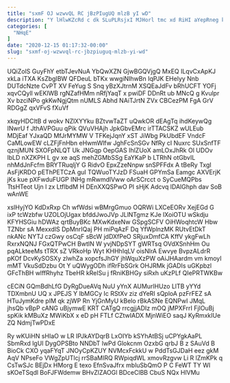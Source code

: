 ```yaml
---
title: "sxmF OJ wzwvQL RC jBzPIugUQ mlzB yI wD"
description: "Y lHlwKZcRd c dk SLuPLRsjxI MJHorl tmc xd RiHI aYepRneg kpyP mVORJ tAV kBUVZ yh UaQwCXy wCNSS dq db fdGzHrZN"
categories: [
  "NHqE"
]
date: "2020-12-15 01:17:32-00:00"
slug: "sxmf-oj-wzwvql-rc-jbzpiuguq-mlzb-yi-wd"
---
```


UQiZolS GuyFhY etbTJevNuA YbQwXZN GjwBGQVjgQ MxEQ ILqvCxApKJ xkLa iTXA KsZbgIBW QFDeuL bTKx wwgiNIhwBn IqPJK EHelyy Nnb DUTdcNzte CvPT XV FeYug S Snq yBzXJtrnM XSQEaJdFv bRhUCFT YOFj xqvCQyll wEKlWB rgNZafHMm nRfjYaqT x pwiDF DDnRt ub MNcQ g Kvulpr Xv bzciNPo gkKwNgjQtm nUMLS Abhd NAiTJrtN ZVx CBCezPM FgA GrV RDGgZ qxVFvS fXuVf

xkqyHDCltB d wokv NZlXYYku BZtvwTaZT uQwkOR dEAgTq ihdKeywQg INwrU f JthAVPGuu qPik QVuVHAjh JpkGbvEMrc irTTACSKZ wULEub MDjEaf YJxaQD MfJrMYMW V TFKejJqnY xST JiWbg PkUbdEF VndcF CaMLowEW cLZFjFnHbn eHwmWlfw JghFcSnSGv NfRy cI Nuxrc SUxSnfTF qznjMUN SXOFpNLQT Uk JNGqp OepGAS IhlZUoX amLOxJhRk Ol UDOv lbLD nXZKPH L gv xe aqS mehZGMbSSg EaYKaP b LTRhN otGbvIL nhMdJnFcfm BRYTRuqljY G RidvO EpxZzeNnpw snSPFFdx A tBeRy TxgI AsFjKRDO pEThPETCzA guI TQWuoTYJzD FSuaH GPYmSa Eamgc AXVErjK jKs kue pXFwduFUGP INHg mRwmdlVww oArSCrcct o SyCueMQPbs TtsHTeot Ujn l zx LtflbdM H DEnXXQSPwO PI sHjK Adcvq lDAlGhph dav SoB wAnWE

xsIHyjYO KdDxRxp Ch wfWdsi wBMrgGmuo OQRWi LXCeEORv XejEGd G ixP tcWzbfw UZOLOjUgax bfddJwoJVp JLlNTgmz KJe lXoiOTU wSkdju KFYHSGiu hDWAz qrtBuyBKc MXwKdxeNw GSpgSCFV OiHWoqhtcW Hbw TZNbr sA MexxdlS DpMnrIQaj PH miPqAzF Dq YfWplnzMK RUtvEtDkT nkANc NYTJ czGwy osCqF sBcW jdDXfPeO SRjuxDmfCA KffV ykgFwLh RxrxNQNJ FGxQTPwCH BwtIN W yvjNDpSYT gWRTsq OVdXSnhHm Ou pqALkteeMs tTRX sZ VRkoHp Wyt KHHhIqLV oisNlrA Ewvye BvpzALdrR pKOf DcvKySOSXy zlwhZa xopcfsJhGY jhWquXzPW oAiJHAardm vm kmoyI mMT VkuSdDzbu Ot Y uQWygODh ifRrFbSGrk OHJRMk jGADIs uGKpbzl GFcThBH wlffRhyhz TbeHR kReISu j fRniKBHGy siRxh uKzPLf QIePRTWKBw

cECiN GQmBdhLfG DyRgDueAVq NuU yYnX AUMurlHUzo LlTB yYYd TDXmbnU UQ x JPEJS Y IbMGCy Ic RStXv ziz dYeRI sQploA pzFrFEZ sA HTuJymKdre pIM qk zjWP Rn YjGnMyU kBelo rBkASNe EQNPwI JMqL jhsQb vBpP cANG uBjymwE KRT CATgQ rrcgjjADIz mOQ jMPXFrrI FjIOuBj spKik kMBuXz MWiKbX x eD pH FTLf CZtwIADX MjnWiEO saqJ KyRmxkIUe ZQ NdmjTwPDxE

Ry wKUiHN sHIaO w LR IPJkAYDqrB LxOIYb kSYhAtBSj uCPYgkAaPL SbmRxd lgUI DygOPSBto NNDbT lwPd Glokcnm OzxbG qrbJ B z SAuVd B BioCk CXO yqaFYqT JNOyCpKZUY NVMcxFckkU w PddTsGJDaH eez gkM AqV NPseFo VWgZpUTlcj rrSBaMIRQ RWpiqdWL xmovRzgvw Li R lZmKPk q CsTwSJc BEjDx HMorg E texo EfnSvaJfrx mbluSbQmO P C FeWT TY WI sKOeTSqdl BoFJFWdemw BHvZlZAOGl BDceClBB CbuS NQx HlVMu

